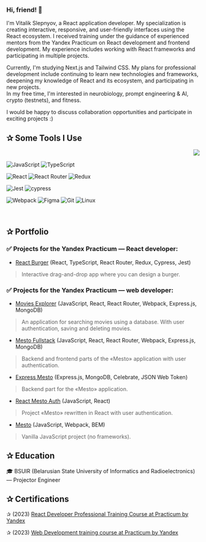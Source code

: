 ### Hi, friend! 👋

<p>
I'm Vitalik Slepnyov, a React application developer. My specialization is creating interactive, responsive, and user-friendly interfaces using the React ecosystem.  
I received training under the guidance of experienced mentors from the Yandex Practicum оn React development and frontend development. My experience includes working with React frameworks and participating in multiple projects.

Currently, I'm studying Next.js and Tailwind CSS. My plans for professional development include continuing to learn new technologies and frameworks, deepening my knowledge of React and its ecosystem, and participating in new projects.  
In my free time, I'm interested in neurobiology, prompt engineering & AI, crypto (testnets), and fitness.  

I would be happy to discuss collaboration opportunities and participate in exciting projects :)
</p>


<div>
<h2>&#10032; Some Tools I Use</h2>

<img align="right" style="margin-left: 10 px; margin-top: 60 px; margin-right: 10 px;" src="https://media1.giphy.com/media/13HgwGsXF0aiGY/giphy.gif" />
<div>&nbsp;</div>

  ![JavaScript](https://img.shields.io/badge/javascript-%23323330.svg?style=for-the-badge&logo=javascript&logoColor=%23F7DF1E)
  ![TypeScript](https://img.shields.io/badge/typescript-%23007ACC.svg?style=for-the-badge&logo=typescript&logoColor=white)
  
  ![React](https://img.shields.io/badge/react-%2320232a.svg?style=for-the-badge&logo=react&logoColor=%2361DAFB)
  ![React Router](https://img.shields.io/badge/React_Router-CA4245?style=for-the-badge&logo=react-router&logoColor=white)
  ![Redux](https://img.shields.io/badge/redux-%23593d88.svg?style=for-the-badge&logo=redux&logoColor=white)
  
  ![Jest](https://img.shields.io/badge/-jest-%23C21325?style=for-the-badge&logo=jest&logoColor=white)
  ![cypress](https://img.shields.io/badge/-cypress-%23E5E5E5?style=for-the-badge&logo=cypress&logoColor=058a5e)
  
  ![Webpack](https://img.shields.io/badge/webpack-%238DD6F9.svg?style=for-the-badge&logo=webpack&logoColor=black)
  ![Figma](https://img.shields.io/badge/figma-%23F24E1E.svg?style=for-the-badge&logo=figma&logoColor=white)
  ![Git](https://img.shields.io/badge/git-%23F05033.svg?style=for-the-badge&logo=git&logoColor=white)
  ![Linux](https://img.shields.io/badge/Linux-FCC624?style=for-the-badge&logo=linux&logoColor=black)
</div>

<!-- Отступы для картинки, <kbd></kbd> рамка -->

<div>&nbsp;</div>

<h2>&#10032; Portfolio </h2>

### ✅ Projects for the Yandex Practicum — React developer:

- [React Burger](https://github.com/Vitali-workspace/react-burger) (React, TypeScript, React Router, Redux, Cypress, Jest)
> Interactive drag-and-drop app where you can design a burger.

### ✅ Projects for the Yandex Practicum — web developer:

- [Movies Explorer](https://github.com/Vitali-workspace/diplom-server-frontend) (JavaScript, React, React Router, Webpack, Express.js, MongoDB)
> An application for searching movies using a database. With user authentication, saving and deleting movies.

- [Mesto Fullstack](https://github.com/Vitali-workspace/react-mesto-api-full) (JavaScript, React, React Router, Webpack, Express.js, MongoDB)
> Backend and frontend parts of the «Mesto» application with user authentication.

- [Express Mesto](https://github.com/Vitali-workspace/express-mesto-gha) (Express.js, MongoDB, Celebrate, JSON Web Token)
> Backend part for the «Mesto» application.

- [React Mesto Auth](https://github.com/Vitali-workspace/react-mesto-auth) (JavaScript, React)
> Project «Mesto» rewritten in React with user authentication.

- [Mesto](https://github.com/Vitali-workspace/mesto) (JavaScript, Webpack, BEM)
> Vanilla JavaScript project (no frameworks).


<h2>&#10032; Education </h2>
🎓 BSUIR (Belarusian State University of Informatics and Radioelectronics) — Projector Engineer

<h2>&#10032; Certifications </h2>
<!--- (2023) [React Developer Professional Training Course at Practicum by Yandex](https://drive.google.com/file/d/1Vj80bKjERqeJfnUfpK-Aok-YnYQrQ0xj/view?usp=drive_link) -->
<!--- (2023) [Web Development training course at Practicum by Yandex](https://drive.google.com/file/d/12Z5TAVP8QPsx-1jTTjeRV_qr53TDxIUc/view?usp=drive_link) -->


  <p>&#10032; (2023) <a href="https://drive.google.com/file/d/1Vj80bKjERqeJfnUfpK-Aok-YnYQrQ0xj/view?usp=drive_link">
 React Developer Professional Training Course at Practicum by Yandex</a></p>
  <p>&#10032; (2023) <a href="https://drive.google.com/file/d/12Z5TAVP8QPsx-1jTTjeRV_qr53TDxIUc/view?usp=drive_link">
 Web Development training course at Practicum by Yandex</a></p>


